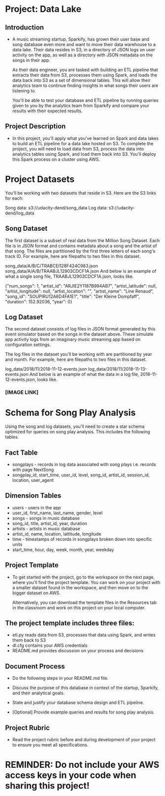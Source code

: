 # Project: Data Lake
## Introduction
* A music streaming startup, Sparkify, has grown their user base and song database even more and want to move their data warehouse to a data lake. Their data resides in S3, in a directory of JSON logs on user activity   on the app, as well as a directory with JSON metadata on the songs in their app.

  As their data engineer, you are tasked with building an ETL pipeline that extracts their data from S3, processes them using Spark, and loads the data back into S3 as a set of dimensional tables. This will allow their analytics team to continue finding insights in what songs their users are listening to.

  You'll be able to test your database and ETL pipeline by running queries given to you by the analytics team from Sparkify and compare your results with their expected results.

## Project Description
* In this project, you'll apply what you've learned on Spark and data lakes to build an ETL pipeline for a data lake hosted on S3. To complete the project, you will need to load data from S3, process the data into       analytics tables using Spark, and load them back into S3. You'll deploy this Spark process on a cluster using AWS.

# Project Datasets
You'll be working with two datasets that reside in S3. Here are the S3 links for each:

Song data: s3://udacity-dend/song_data
Log data: s3://udacity-dend/log_data

## Song Dataset
The first dataset is a subset of real data from the Million Song Dataset. Each file is in JSON format and contains metadata about a song and the artist of that song. The files are partitioned by the first three letters of each song's track ID. For example, here are filepaths to two files in this dataset.

song_data/A/B/C/TRABCEI128F424C983.json
song_data/A/A/B/TRAABJL12903CDCF1A.json
And below is an example of what a single song file, TRAABJL12903CDCF1A.json, looks like.

{"num_songs": 1, "artist_id": "ARJIE2Y1187B994AB7", "artist_latitude": null, "artist_longitude": null, "artist_location": "", "artist_name": "Line Renaud", "song_id": "SOUPIRU12A6D4FA1E1", "title": "Der Kleine Dompfaff", "duration": 152.92036, "year": 0}

## Log Dataset
The second dataset consists of log files in JSON format generated by this event simulator based on the songs in the dataset above. These simulate app activity logs from an imaginary music streaming app based on configuration settings.

The log files in the dataset you'll be working with are partitioned by year and month. For example, here are filepaths to two files in this dataset.

log_data/2018/11/2018-11-12-events.json
log_data/2018/11/2018-11-13-events.json
And below is an example of what the data in a log file, 2018-11-12-events.json, looks like.

### [IMAGE LINK]

# Schema for Song Play Analysis
Using the song and log datasets, you'll need to create a star schema optimized for queries on song play analysis. This includes the following tables.

## Fact Table
* songplays - records in log data associated with song plays i.e. records with page NextSong
* songplay_id, start_time, user_id, level, song_id, artist_id, session_id, location, user_agent

## Dimension Tables
* users - users in the app
* user_id, first_name, last_name, gender, level
* songs - songs in music database
* song_id, title, artist_id, year, duration
* artists - artists in music database
* artist_id, name, location, lattitude, longitude
* time - timestamps of records in songplays broken down into specific units
* start_time, hour, day, week, month, year, weekday

## Project Template
* To get started with the project, go to the workspace on the next page, where you'll find the project template. You can work on your project with a smaller dataset found in the workspace, and then move on to the        bigger dataset on AWS.

  Alternatively, you can download the template files in the Resources tab in the classroom and work on this project on your local computer.

## The project template includes three files:
* etl.py reads data from S3, processes that data using Spark, and writes them back to S3
* dl.cfg contains your AWS credentials
* README.md provides discussion on your process and decisions

## Document Process
* Do the following steps in your README.md file.

* Discuss the purpose of this database in context of the startup, Sparkify, and their analytical goals.
* State and justify your database schema design and ETL pipeline.
* [Optional] Provide example queries and results for song play analysis.

## Project Rubric
* Read the project rubric before and during development of your project to ensure you meet all specifications.

# REMINDER: Do not include your AWS access keys in your code when sharing this project!

